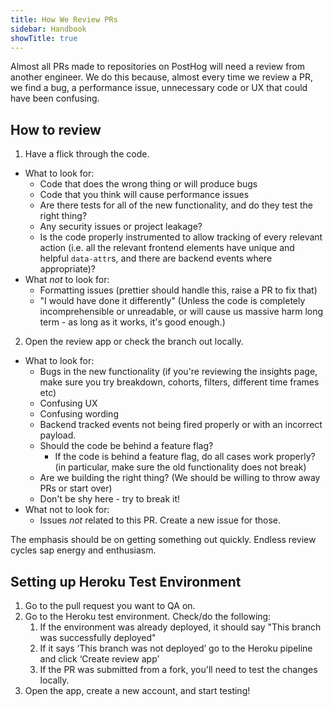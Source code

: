 ```yaml
---
title: How We Review PRs
sidebar: Handbook
showTitle: true
---
```


Almost all PRs made to repositories on PostHog will need a review from another engineer. We do this because, almost every time we review a PR, we find a bug, a performance issue, unnecessary code or UX that could have been confusing.

## How to review

1. Have a flick through the code.
  - What to look for:
    - Code that does the wrong thing or will produce bugs
    - Code that you think will cause performance issues
    - Are there tests for all of the new functionality, and do they test the right thing?
    - Any security issues or project leakage?
    - Is the code properly instrumented to allow tracking of every relevant action (i.e. all the relevant frontend elements have unique and helpful `data-attr`s, and there are backend events where appropriate)?
  - What _not_ to look for:
    - Formatting issues (prettier should handle this, raise a PR to fix that)
    - "I would have done it differently" (Unless the code is completely incomprehensible or unreadable, or will cause us massive harm long term - as long as it works, it's good enough.)

2. Open the review app or check the branch out locally.
  - What to look for:
    - Bugs in the new functionality (if you're reviewing the insights page, make sure you try breakdown, cohorts, filters, different time frames etc)
    - Confusing UX
    - Confusing wording
    - Backend tracked events not being fired properly or with an incorrect payload.
    - Should the code be behind a feature flag?
      - If the code is behind a feature flag, do all cases work properly? (in particular, make sure the old functionality does not break)
    - Are we building the right thing? (We should be willing to throw away PRs or start over)
    - Don't be shy here - try to break it!
  - What not to look for:
    - Issues _not_ related to this PR. Create a new issue for those.

The emphasis should be on getting something out quickly. Endless review cycles sap energy and enthusiasm.

## Setting up Heroku Test Environment 

1. Go to the pull request you want to QA on. 
2. Go to the Heroku test environment.
    Check/do the following:
    1. If the environment was already deployed, it should say "This branch was successfully deployed"
    1. If it says ‘This branch was not deployed’ go to the Heroku pipeline and click ‘Create review app’
    1. If the PR was submitted from a fork, you'll need to test the changes locally. 
3. Open the app, create a new account, and start testing!

